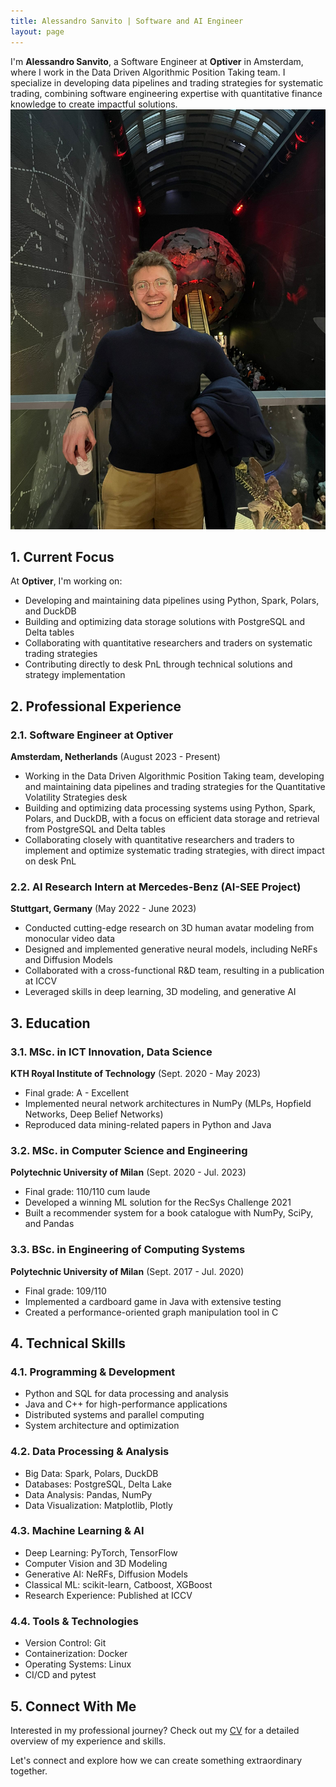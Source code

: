 ```yaml
---
title: Alessandro Sanvito | Software and AI Engineer
layout: page
---
```


<div class="about-container">
  <div class="about-content">
    I'm <strong>Alessandro Sanvito</strong>, a Software Engineer at <strong>Optiver</strong> in Amsterdam, where I work in the Data Driven Algorithmic Position Taking team. I specialize in developing data pipelines and trading strategies for systematic trading, combining software engineering expertise with quantitative finance knowledge to create impactful solutions.
  </div>
  <div class="profile-picture">
    <img src="/images/alessandro.jpeg" alt="Alessandro Sanvito" />
  </div>
</div>

## 1. Current Focus

At <strong>Optiver</strong>, I'm working on:
- Developing and maintaining data pipelines using Python, Spark, Polars, and DuckDB
- Building and optimizing data storage solutions with PostgreSQL and Delta tables
- Collaborating with quantitative researchers and traders on systematic trading strategies
- Contributing directly to desk PnL through technical solutions and strategy implementation

## 2. Professional Experience

### 2.1. Software Engineer at Optiver
<strong>Amsterdam, Netherlands</strong> (August 2023 - Present)
- Working in the Data Driven Algorithmic Position Taking team, developing and maintaining data pipelines and trading strategies for the Quantitative Volatility Strategies desk
- Building and optimizing data processing systems using Python, Spark, Polars, and DuckDB, with a focus on efficient data storage and retrieval from PostgreSQL and Delta tables
- Collaborating closely with quantitative researchers and traders to implement and optimize systematic trading strategies, with direct impact on desk PnL

### 2.2. AI Research Intern at Mercedes-Benz (AI-SEE Project)
<strong>Stuttgart, Germany</strong> (May 2022 - June 2023)
- Conducted cutting-edge research on 3D human avatar modeling from monocular video data
- Designed and implemented generative neural models, including NeRFs and Diffusion Models
- Collaborated with a cross-functional R&D team, resulting in a publication at ICCV
- Leveraged skills in deep learning, 3D modeling, and generative AI

## 3. Education

### 3.1. MSc. in ICT Innovation, Data Science
<strong>KTH Royal Institute of Technology</strong> (Sept. 2020 - May 2023)
- Final grade: A - Excellent
- Implemented neural network architectures in NumPy (MLPs, Hopfield Networks, Deep Belief Networks)
- Reproduced data mining-related papers in Python and Java

### 3.2. MSc. in Computer Science and Engineering
<strong>Polytechnic University of Milan</strong> (Sept. 2020 - Jul. 2023)
- Final grade: 110/110 cum laude
- Developed a winning ML solution for the RecSys Challenge 2021
- Built a recommender system for a book catalogue with NumPy, SciPy, and Pandas

### 3.3. BSc. in Engineering of Computing Systems
<strong>Polytechnic University of Milan</strong> (Sept. 2017 - Jul. 2020)
- Final grade: 109/110
- Implemented a cardboard game in Java with extensive testing
- Created a performance-oriented graph manipulation tool in C

## 4. Technical Skills

### 4.1. Programming & Development
- Python and SQL for data processing and analysis
- Java and C++ for high-performance applications
- Distributed systems and parallel computing
- System architecture and optimization

### 4.2. Data Processing & Analysis
- Big Data: Spark, Polars, DuckDB
- Databases: PostgreSQL, Delta Lake
- Data Analysis: Pandas, NumPy
- Data Visualization: Matplotlib, Plotly

### 4.3. Machine Learning & AI
- Deep Learning: PyTorch, TensorFlow
- Computer Vision and 3D Modeling
- Generative AI: NeRFs, Diffusion Models
- Classical ML: scikit-learn, Catboost, XGBoost
- Research Experience: Published at ICCV

### 4.4. Tools & Technologies
- Version Control: Git
- Containerization: Docker
- Operating Systems: Linux
- CI/CD and pytest

## 5. Connect With Me

Interested in my professional journey? Check out my [CV](/public/Alessandro_Sanvito_CV.pdf) for a detailed overview of my experience and skills.

Let's connect and explore how we can create something extraordinary together.
